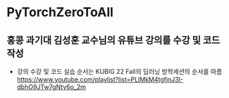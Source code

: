 # PyTorchZeroToAll
## 홍콩 과기대 김성훈 교수님의 유튜브 강의를 수강 및 코드 작성
- 강의 수강 및 코드 실습 순서는 KUBIG 22 Fall의 딥러닝 방학세션의 순서를 따름 <br>
https://www.youtube.com/playlist?list=PLlMkM4tgfjnJ3I-dbhO9JTw7gNty6o_2m
